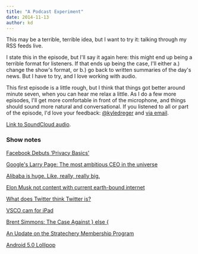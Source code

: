 ```yaml
---
title: "A Podcast Experiment"
date: 2014-11-13
author: kd
---
```


This may be a terrible, terrible idea, but I want to try it: talking through my RSS feeds live.

I state this in the episode, but I'll say it again here: this might end up being a terrible format for listeners. If that ends up being the case, I'll either a.) change the show's format, or b.) go back to written summaries of the day's news. But I have to try, and I love working with audio.

This first episode is a little rough, but I think that things got better around minute seven, when you can hear me relax a little. As I do a few more episodes, I'll get more comfortable in front of the microphone, and things should sound more natural and conversational. If you listened to all or part of the episode, I'd love your feedback: [@kyledreger](http://twitter.com/kyledreger) and [via email](/contact).

[Link to SoundCloud audio](https://soundcloud.com/audaciousfox/the-show-ep-0).

### Show notes

[Facebook Debuts ‘Privacy Basics’ ](http://techcrunch.com/2014/11/13/facebook-debuts-privacy-basics-and-updates-policies-to-reflect-more-personalized-ads/?ncid=rss)

[Google's Larry Page: The most ambitious CEO in the universe](http://fortune.com/2014/11/13/googles-larry-page-the-most-ambitious-ceo-in-the-universe/)

[Alibaba is huge. Like, really, really big.](http://blogs.wsj.com/chinarealtime/2014/11/13/alibaba-now-bigger-than-pg-ge-and-wells-fargo/?mod=chinablog)

[Elon Musk not content with current earth-bound internet](http://www.engadget.com/2014/11/10/elon-musk-satellite-internet/)

[What does Twitter think Twitter is?](https://ph.news.yahoo.com/people-freaking-over-twitter-clunky-001757157.html)

[VSCO cam for iPad](http://shawnblanc.net/2014/11/using-vsco-cam-for-ipad/)

[Brent Simmons: The Case Against } else {](http://inessential.com/2014/11/13/makes_commenting_out_difficult)

[An Update on the Stratechery Membership Program](http://stratechery.com/2014/update-stratechery-membership-program/)

[Android 5.0 Lollipop](http://arstechnica.com/gadgets/2014/11/android-5-0-lollipop-thoroughly-reviewed/)
